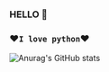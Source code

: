 ### HELLO 👋
 


### ❤️`I love python`❤️

![Anurag's GitHub stats](https://github-readme-stats.vercel.app/api?username=elic121&show_icons=true&theme=highcontrast)
<!--
**elic121/elic121** is a ✨ _special_ ✨ repository because its `README.md` (this file) appears on your GitHub profile.

Here are some ideas to get you started:

- 🔭 I’m currently working on ...
- 🌱 I’m currently learning ...
- 👯 I’m looking to collaborate on ...
- 🤔 I’m looking for help with ...
- 💬 Ask me about ...
- 📫 How to reach me: ...
- 😄 Pronouns: ...
- ⚡ Fun fact: ...
-->

